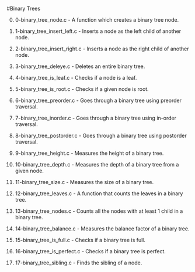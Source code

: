 #Binary Trees

0. 0-binary_tree_node.c - A function which creates a binary tree node.

1. 1-binary_tree_insert_left.c - Inserts a node as the left child of another node.

2. 2-binary_tree_insert_right.c - Inserts a node as the right child of another node.

3. 3-binary_tree_deleye.c - Deletes an entire binary tree.

4. 4-binary_tree_is_leaf.c - Checks if a node is a leaf.

5. 5-binary_tree_is_root.c - Checks if a given node is root.

6. 6-binary_tree_preorder.c - Goes through a binary tree using preorder traversal.

7. 7-binary_tree_inorder.c - Goes through a binary tree using in-order traversal.

8. 8-binary_tree_postorder.c - Goes through a binary tree using postorder traversal.

9. 9-binary_tree_height.c - Measures the height of a binary tree.

10. 10-binary_tree_depth.c - Measures the depth of a binary tree from a given node.

11. 11-binary_tree_size.c - Measures the size of a binary tree.

12. 12-binary_tree_leaves.c - A function that counts the leaves in a binary tree.

13. 13-binary_tree_nodes.c - Counts all the nodes with at least 1 child in a binary tree.

14. 14-binary_tree_balance.c - Measures the balance factor of a binary tree.

15. 15-binary_tree_is_full.c - Checks if a binary tree is full.

16. 16-binary_tree_is_perfect.c - Checks if a binary tree is perfect.

17. 17-binary_tree_sibling.c - Finds the sibling of a node.
